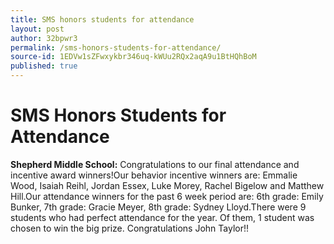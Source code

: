 ```yaml
---
title: SMS honors students for attendance
layout: post
author: 32bpwr3
permalink: /sms-honors-students-for-attendance/
source-id: 1EDVw1sZFwxykbr346uq-kWUu2RQx2aqA9u1BtHQhBoM
published: true
---
```


# SMS Honors Students for Attendance

**Shepherd Middle School:** Congratulations to our final attendance and incentive award winners!Our behavior incentive winners are: Emmalie Wood, Isaiah Reihl, Jordan Essex, Luke Morey, Rachel Bigelow and Matthew Hill.Our attendance winners for the past 6 week period are: 6th grade: Emily Bunker, 7th grade: Gracie Meyer, 8th grade: Sydney Lloyd.There were 9 students who had perfect attendance for the year. Of them, 1 student was chosen to win the big prize. Congratulations John Taylor!!

